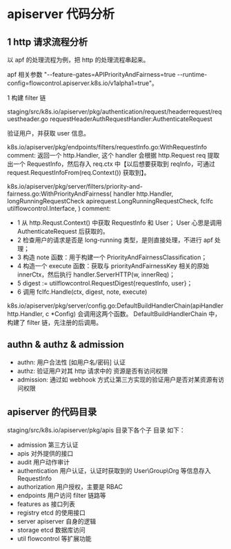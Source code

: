 # apiserver 代码分析

## 1 http 请求流程分析

以 apf 的处理流程为例，把 http 的处理流程串起来。

apf 相关参数 "--feature-gates=APIPriorityAndFairness=true --runtime-config=flowcontrol.apiserver.k8s.io/v1alpha1=true"。

1 构建 filter 链

staging/src/k8s.io/apiserver/pkg/authentication/request/headerrequest/requestheader.go requestHeaderAuthRequestHandler:AuthenticateRequest

验证用户，并获取 user 信息。

k8s.io/apiserver/pkg/endpoints/filters/requestInfo.go:WithRequestInfo 
comment: 返回一个 http.Handler, 这个 handler 会根据 http.Request req 提取出一个 RequestInfo，然后存入 req.ctx 中【以后想要获取到 reqInfo，可通过request.RequestInfoFrom(req.Context()) 获取到】。

k8s.io/apiserver/pkg/server/filters/priority-and-fairness.go:WithPriorityAndFairness(
	handler http.Handler,
	longRunningRequestCheck apirequest.LongRunningRequestCheck,
	fcIfc utilflowcontrol.Interface,
) 
comment: 

* 1 从 http.Requst.Context() 中获取 RequestInfo 和 User；
    User 心思是调用 AuthenticateRequest 后获取的。
* 2 检查用户的请求是否是 long-running 类型，是则直接处理，不进行 apf 处理；
* 3 构造 note 函数：用于构建一个 PriorityAndFairnessClassification；
* 4 构造一个 execute 函数：获取与 priorityAndFairnessKey 相关的原始 innerCtx，然后执行 handler.ServerHTTP(w, innerReq)；
* 5 digest := utilflowcontrol.RequestDigest{requestInfo, user}；
* 6 调用 fcIfc.Handle(ctx, digest, note, execute)

k8s.io/apiserver/pkg/server/config.go:DefaultBuildHandlerChain(apiHandler http.Handler, c *Config) 会调用这两个函数。
DefaultBuildHandlerChain 中，构建了 filter 链，先注册的后调用。

## authn & authz & admission

* authn: 用户合法性 [如用户名/密码] 认证
* authz: 验证用户对其 http 请求中的 资源是否有访问权限
* admission: 通过如 webhook 方式让第三方实现的验证用户是否对某资源有访问权限

## apiserver 的代码目录 

staging/src/k8s.io/apiserver/pkg/apis 目录下各个子 目录 如下：

* admission      第三方认证
* apis           对外提供的接口
* audit          用户动作审计
* authentication 用户认证，认证时获取到的 User\Group\Org 等信息存入 RequestInfo
* authorization  用户授权，主要是 RBAC
* endpoints      用户访问 filter 链路等
* features       as 接口列表
* registry       etcd 的使用接口
* server         apiserver 自身的逻辑
* storage        etcd 数据库访问
* util           flowcontrol 等扩展功能
